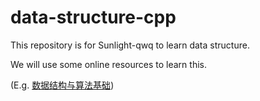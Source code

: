 # data-structure-cpp

This repository is for Sunlight-qwq to learn data structure.

We will use some online resources to learn this.

(E.g. [数据结构与算法基础](https://www.bilibili.com/video/BV1nJ411V7bd))